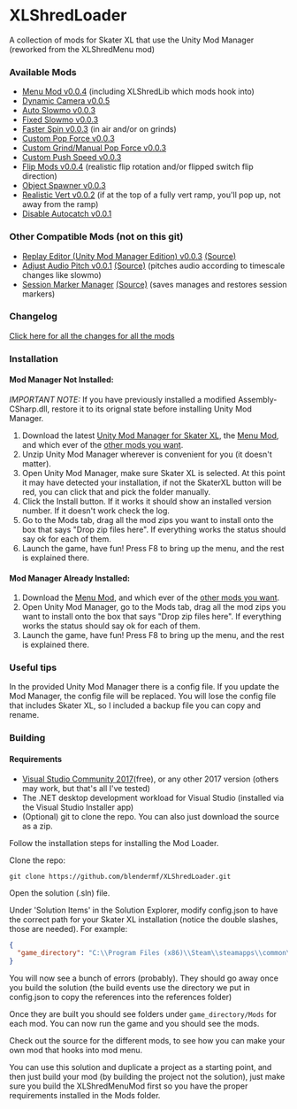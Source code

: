 # XLShredLoader

A collection of mods for Skater XL that use the Unity Mod Manager (reworked from the XLShredMenu mod)

### Available Mods
- [Menu Mod v0.0.4](https://github.com/blendermf/XLShredLoader/releases/download/menu-mod-0.0.4/XLShredMenuMod-0.0.4.zip) (including XLShredLib which mods hook into)
- [Dynamic Camera v0.0.5](https://github.com/blendermf/XLShredLoader/releases/download/dynamic-camera-0.0.5/XLShredDynamicCamera-0.0.5.zip)
- [Auto Slowmo v0.0.3](https://github.com/blendermf/XLShredLoader/releases/download/menu-mod-0.0.4/XLShredAutoSlowmo-0.0.3.zip)
- [Fixed Slowmo v0.0.3](https://github.com/blendermf/XLShredLoader/releases/download/menu-mod-0.0.4/XLShredFixedSlowmo-0.0.3.zip)
- [Faster Spin v0.0.3](https://github.com/blendermf/XLShredLoader/releases/download/menu-mod-0.0.4/XLShredFasterSpin-0.0.3.zip) (in air and/or on grinds)
- [Custom Pop Force v0.0.3](https://github.com/blendermf/XLShredLoader/releases/download/menu-mod-0.0.4/XLShredPopForce-0.0.3.zip)
- [Custom Grind/Manual Pop Force v0.0.3](https://github.com/blendermf/XLShredLoader/releases/download/menu-mod-0.0.4/XLShredCustomGrindManualPop-0.0.3.zip)
- [Custom Push Speed v0.0.3](https://github.com/blendermf/XLShredLoader/releases/download/menu-mod-0.0.4/XLShredPushSpeed-0.0.3.zip)
- [Flip Mods v0.0.4](https://github.com/blendermf/XLShredLoader/releases/download/menu-mod-0.0.4/XLShredFlipMods-0.0.4.zip) (realistic flip rotation and/or flipped switch flip direction)
- [Object Spawner v0.0.3](https://github.com/blendermf/XLShredLoader/releases/download/menu-mod-0.0.4/XLShredObjectSpawner-0.0.3.zip)
- [Realistic Vert v0.0.2](https://github.com/blendermf/XLShredLoader/releases/download/menu-mod-0.0.4/XLShredRealisticVert-0.0.2.zip) (if at the top of a fully vert ramp, you'll pop up, not away from the ramp)
- [Disable Autocatch v0.0.1](https://github.com/blendermf/XLShredLoader/releases/download/menu-mod-0.0.4/XLShredDisableAutocatch-0.0.1.zip)

### Other Compatible Mods (not on this git)
- [Replay Editor (Unity Mod Manager Edition) v0.0.3](https://github.com/DanielKIWI/SkaterXL-Modding/releases/tag/XLShredReplayEditor-0.0.3) [(Source)](https://github.com/DanielKIWI/SkaterXL-Modding/tree/XLShredReplayEditor-0.0.3/XLShredMods/XLShredReplayEditor)
- [Adjust Audio Pitch v0.0.1](https://github.com/DanielKIWI/SkaterXL-Modding/releases/tag/XLShredAdjustAudioPitch-0.0.1) [(Source)](https://github.com/DanielKIWI/SkaterXL-Modding/tree/XLShredAdjustAudioPitch-0.0.1/XLShredMods/XLShredAdjustAudioPitch) (pitches audio according to timescale changes like slowmo)
- [Session Marker Manager](https://github.com/DanielKIWI/SkaterXL-Modding/releases/tag/XLShredSessionMarkerManager-0.0.1) [(Source)](https://github.com/DanielKIWI/SkaterXL-Modding/tree/XLShredSessionMarkerManager-0.0.1/XLShredMods/XLShredSessionMarkerManager) (saves manages and restores session markers)

### Changelog

[Click here for all the changes for all the mods](https://github.com/blendermf/XLShredLoader/blob/master/CHANGELOG.md)

### Installation

#### Mod Manager Not Installed:

*IMPORTANT NOTE:* If you have previously installed a modified Assembly-CSharp.dll, restore it to its orignal state before installing Unity Mod Manager.

1. Download the latest [Unity Mod Manager for Skater XL](https://github.com/blendermf/XLShredLoader/releases/download/0.0.2/UnityModManagerSkaterXL.zip), the [Menu Mod](https://github.com/blendermf/XLShredLoader/releases/download/menu-mod-0.0.4/XLShredMenuMod-0.0.4.zip), and which ever of the [other mods you want](https://github.com/blendermf/XLShredLoader#available-mods).
2. Unzip Unity Mod Manager wherever is convenient for you (it doesn't matter).
3. Open Unity Mod Manager, make sure Skater XL is selected. At this point it may have detected your installation, if not the SkaterXL button will be red, you can click that and pick the folder manually.
4. Click the Install button. If it works it should show an installed version number. If it doesn't work check the log.
5. Go to the Mods tab, drag all the mod zips you want to install onto the box that says "Drop zip files here". If everything works the status should say ok for each of them.
6. Launch the game, have fun! Press F8 to bring up the menu, and the rest is explained there.

#### Mod Manager Already Installed:

1.  Download the [Menu Mod](https://github.com/blendermf/XLShredLoader/releases/download/menu-mod-0.0.4/XLShredMenuMod-0.0.4.zip), and which ever of the [other mods you want](https://github.com/blendermf/XLShredLoader#available-mods).
2. Open Unity Mod Manager, go to the Mods tab, drag all the mod zips you want to install onto the box that says "Drop zip files here". If everything works the status should say ok for each of them.
3. Launch the game, have fun! Press F8 to bring up the menu, and the rest is explained there.

### Useful tips

In the provided Unity Mod Manager there is a config file. If you update the Mod Manager, the config file will be replaced. You will lose the config file that includes Skater XL, so I included a backup file you can copy and rename.

### Building

#### Requirements

- [Visual Studio Community 2017](https://visualstudio.microsoft.com/vs/community/)(free), or any other 2017 version (others may work, but that's all I've tested)
- The .NET desktop development workload for Visual Studio (installed via the Visual Studio Installer app)
- (Optional) git to clone the repo. You can also just download the source as a zip.

Follow the installation steps for installing the Mod Loader.

Clone the repo:

```
git clone https://github.com/blendermf/XLShredLoader.git
```

Open the solution (.sln) file.

Under 'Solution Items' in the Solution Explorer, modify config.json to have the correct path for your Skater XL installation (notice the double slashes, those are needed). For example:

```json
{
  "game_directory": "C:\\Program Files (x86)\\Steam\\steamapps\\common\\Skater XL"
}
```

You will now see a bunch of errors (probably). They should go away once you build the solution (the build events use the directory we put in config.json to copy the references into the references folder)

Once they are built you should see folders under `game_directory/Mods` for each mod. You can now run the game and you should see the mods.

Check out the source for the different mods, to see how you can make your own mod that hooks into mod menu.

You can use this solution and duplicate a project as a starting point, and then just build your mod (by building the project not the solution), just make sure you build the XLShredMenuMod first so you have the proper requirements installed in the Mods folder.
